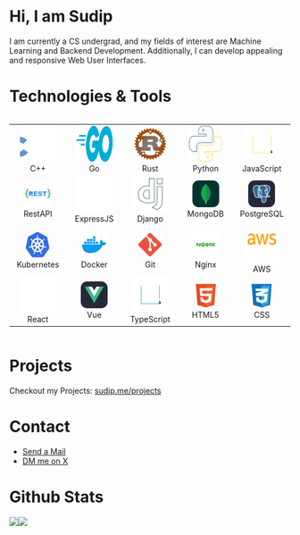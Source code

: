 # Hi,  I am Sudip

I am currently a CS undergrad, and my fields of interest are Machine Learning and Backend Development. Additionally, I can develop appealing and responsive Web User Interfaces.

# Technologies & Tools
<div style="display: flex; align-items: flex-start; align: center;">
<table align="center">
  <tr>
    <td align="center" width="96">
        <img src="./icons/cpp.svg" alt="icons" width="65" height="65" />
        <br>C++
    </td>
    <td align="center" width="96">
        <img src="./icons/golang.svg" alt="icons" width="65" height="65" />
        <br>Go
    </td>
    <td align="center" width="96">
        <img src="./icons/rust.svg" alt="icons" width="65" height="65" />
        <br>Rust
    </td>
    <td align="center" width="96">
        <img src="./icons/python.svg" alt="icons" width="65" height="65" />
        <br>Python
    </td>
    <td align="center" width="96">
        <img src="./icons/javascript.svg" alt="icons" width="65" height="65" />
        <br>JavaScript
    </td>
  </tr>
  <tr>
    <td align="center" width="96">
        <img src="./icons/restapi.svg" width="48" height="48" alt="Nodejs" />
        <br>RestAPI
    </td>
  <td align="center" width="96">
        <img src="./icons/expressjs.svg" alt="icons" width="65" height="65" />
        <br>ExpressJS
      </td>
    <td align="center" width="96">
        <img src="./icons/django.svg" alt="icons" width="65" height="65" />
        <br>Django
    </td>
    <td align="center" width="96">
        <img src="./icons/mongodb.svg" width="48" height="48" alt="MongoDB" />
        <br>MongoDB
    </td>
    <td align="center" width="96">
        <img src="./icons/postgresql.svg" width="48" height="48" alt="PostgreSQL" />
        <br>PostgreSQL
    </td>
  </tr>
  <tr>
    <td align="center" width="96">
        <img src="./icons/kubernetes.svg" width="48" height="48" alt="Kubernetes" />
        <br>Kubernetes
    </td>
    <td align="center" width="96">
        <img src="./icons/docker.svg" width="48" height="48" alt="Docker" />
        <br>Docker
    </td>
    <td align="center" width="96"> 
        <img src="./icons/git.svg" width="48" height="48" alt="Git" />
        <br>Git
    </td>
    <td align="center" width="96"> 
        <img src="./icons/nginx.svg" width="48" height="48" alt="Nginx" />
        <br>Nginx
    </td>
    <td align="center" width="96">
        <img src="./icons/aws.svg" alt="AWS" width="65" height="65" />
        <br>AWS
    </td>
  </tr>
 <tr>
    <td align="center" width="96">
        <img src="./icons/react.svg" alt="react" width="65" height="65" />
        <br>React
    </td>
    <td align="center" width="96">
        <img src="./icons/vue.svg" width="48" height="48" alt="Vue" />
        <br>Vue
    </td>
    <td align="center" width="96">
        <img src="./icons/typescript.svg" alt="icons" width="65" height="65" />
        <br>TypeScript
    </td>
    <td align="center"  width="96">
        <img src="./icons/html.svg" width="48" height="48" alt="HTML5" />
        <br>HTML5
    </td>
    <td align="center" width="96">
        <img src="./icons/css.svg" width="48" height="48" alt="css" />
        <br>CSS
    </td>
 </tr>
</table>
</div>

# Projects
Checkout my Projects: [sudip.me/projects](https://sudip.me/projects)

# Contact
-  [Send a Mail](https://sudip.me/mail)
-  [DM me on X](https://x.com/sudiphl)

# Github Stats

<div style="display:flex; align-items: flex-start">
<img src="https://github-readme-stats.vercel.app/api/top-langs/?username=sudipme&theme=light&hide_border=false&include_all_commits=true&count_private=true"/>
<img src="https://streak-stats.demolab.com/?user=sudipme"/>
</div>
